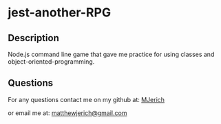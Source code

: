 # jest-another-RPG

## Description

Node.js command line game that gave me practice for using classes and object-oriented-programming.


## Questions

For any questions contact me on my github at: [MJerich](https://github.com/MJerich)

or email me at: [matthewjerich@gmail.com](mailto:matthewjerich@gmail.com)
